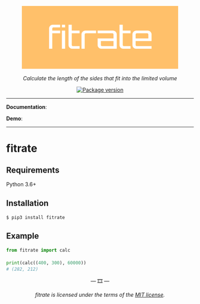 <p align="center">
  <img width="420px" src="https://raw.githubusercontent.com/suzukey/fitrate/main/docs/img/fitrate.png" alt='fitrate'>
</p>

<p align="center">
  <em>Calculate the length of the sides that fit into the limited volume</em>
</p>

<p align="center">
  <a href="https://pypi.org/project/fitrate/" target="_blank">
    <img src="https://img.shields.io/pypi/v/fitrate?color=blue" alt="Package version">
  </a>
</p>

---

**Documentation**:

**Demo**:

---

# fitrate

## Requirements

Python 3.6+

## Installation

```shell
$ pip3 install fitrate
```

## Example

```python
from fitrate import calc

print(calc((400, 300), 60000))
# (282, 212)
```

<p align="center">&mdash; 🎞️ &mdash;</p>

<p align="center">
  <i>fitrate is licensed under the terms of the <a href="https://github.com/suzukey/fitrate/blob/main/LICENSE">MIT license</a>.</i>
</p>

